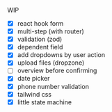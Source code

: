 WIP

- [x] react hook form
- [x] multi-step (with router)
- [x] validation (zod)
- [x] dependent field
- [x] add dropdowns by user action
- [x] upload files (dropzone)
- [ ] overview before confirming
- [x] date picker
- [x] phone number validation
- [x] tailwind css
- [x] little state machine
